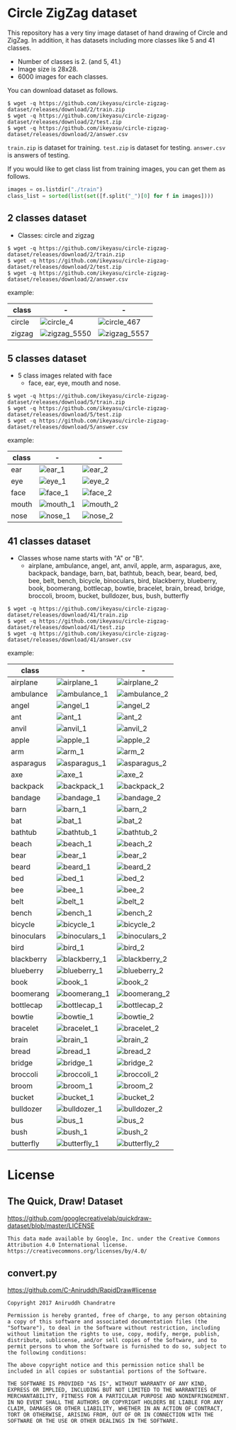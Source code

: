 # Circle ZigZag dataset

This repository has a very tiny image dataset of hand drawing of Circle and ZigZag.
In addition, it has datasets including more classes like 5 and 41 classes.

* Number of classes is 2. (and 5, 41.)
* Image size is 28x28. 
* 6000 images for each classes.

You can download dataset as follows.

```
$ wget -q https://github.com/ikeyasu/circle-zigzag-dataset/releases/download/2/train.zip
$ wget -q https://github.com/ikeyasu/circle-zigzag-dataset/releases/download/2/test.zip
$ wget -q https://github.com/ikeyasu/circle-zigzag-dataset/releases/download/2/answer.csv
```

`train.zip` is dataset for training.
`test.zip` is dataset for testing.
`answer.csv` is answers of testing.

If you would like to get class list from training images, you can get them as follows.

```python
images = os.listdir("./train")
class_list = sorted(list(set([f.split("_")[0] for f in images])))
```

## 2 classes dataset

* Classes: circle and zigzag

```
$ wget -q https://github.com/ikeyasu/circle-zigzag-dataset/releases/download/2/train.zip
$ wget -q https://github.com/ikeyasu/circle-zigzag-dataset/releases/download/2/test.zip
$ wget -q https://github.com/ikeyasu/circle-zigzag-dataset/releases/download/2/answer.csv
```

example:

class|-|-
-|-|-
circle|![circle_4](https://user-images.githubusercontent.com/329257/37872317-2e853670-3040-11e8-9d87-76c723297c3f.jpg)|![circle_467](https://user-images.githubusercontent.com/329257/37872318-34a05b7a-3040-11e8-8419-18829de593e0.jpg)
zigzag|![zigzag_5550](https://user-images.githubusercontent.com/329257/37872321-3c41d00c-3040-11e8-9835-0bf64af09d7e.jpg)|![zigzag_5557](https://user-images.githubusercontent.com/329257/37872320-3bbea9fc-3040-11e8-948c-418bf54efeee.jpg)

## 5 classes dataset

* 5 class images related with face
    * face, ear, eye, mouth and nose.

```
$ wget -q https://github.com/ikeyasu/circle-zigzag-dataset/releases/download/5/train.zip
$ wget -q https://github.com/ikeyasu/circle-zigzag-dataset/releases/download/5/test.zip
$ wget -q https://github.com/ikeyasu/circle-zigzag-dataset/releases/download/5/answer.csv
```

example:

class|-|-
-|-|-
ear|![ear_1](https://user-images.githubusercontent.com/329257/37873106-7bf94aee-3050-11e8-8cad-1db42782113f.jpg)|![ear_2](https://user-images.githubusercontent.com/329257/37873107-7ecb7512-3050-11e8-940f-7f75e7529644.jpg)
eye|![eye_1](https://user-images.githubusercontent.com/329257/37873109-8963fd50-3050-11e8-96fd-7022962a081c.jpg)|![eye_2](https://user-images.githubusercontent.com/329257/37873110-8989e100-3050-11e8-93a9-8ee2de108f48.jpg)
face|![face_1](https://user-images.githubusercontent.com/329257/37873114-9367b800-3050-11e8-8f45-077328486e5a.jpg)|![face_2](https://user-images.githubusercontent.com/329257/37873115-938e43c6-3050-11e8-9517-c0d0f0678ad9.jpg)
mouth|![mouth_1](https://user-images.githubusercontent.com/329257/37873117-9c6f59b2-3050-11e8-8263-1089f339796e.jpg)|![mouth_2](https://user-images.githubusercontent.com/329257/37873118-9c96aada-3050-11e8-99be-0df56fd28a63.jpg)
nose|![nose_1](https://user-images.githubusercontent.com/329257/37873119-a495e016-3050-11e8-8141-ce0f37612871.jpg)|![nose_2](https://user-images.githubusercontent.com/329257/37873120-a4bad6e6-3050-11e8-84a5-e931d5799940.jpg)

## 41 classes dataset

* Classes whose name starts with "A" or "B".
    * airplane, ambulance, angel, ant, anvil, apple, arm, asparagus, axe, backpack, bandage, barn, bat, bathtub, beach, bear, beard, bed, bee, belt, bench, bicycle, binoculars, bird, blackberry, blueberry, book, boomerang, bottlecap, bowtie, bracelet, brain, bread, bridge, broccoli, broom, bucket, bulldozer, bus, bush, butterfly

```
$ wget -q https://github.com/ikeyasu/circle-zigzag-dataset/releases/download/41/train.zip
$ wget -q https://github.com/ikeyasu/circle-zigzag-dataset/releases/download/41/test.zip
$ wget -q https://github.com/ikeyasu/circle-zigzag-dataset/releases/download/41/answer.csv
```

example:

class|-|-
-|-|-
airplane|![airplane_1](https://user-images.githubusercontent.com/329257/37873996-47532d02-3062-11e8-85bf-94105c8ec50c.jpg)|![airplane_2](https://user-images.githubusercontent.com/329257/37873997-477a0314-3062-11e8-8a8c-956da159e4a6.jpg)
ambulance|![ambulance_1](https://user-images.githubusercontent.com/329257/37873998-47a0aab4-3062-11e8-9a27-336fe6e24eff.jpg)|![ambulance_2](https://user-images.githubusercontent.com/329257/37873999-47c64b34-3062-11e8-90a1-10020c48e4c0.jpg)
angel|![angel_1](https://user-images.githubusercontent.com/329257/37874000-47ebc97c-3062-11e8-9479-25bfc171fa24.jpg)|![angel_2](https://user-images.githubusercontent.com/329257/37874001-48112032-3062-11e8-8899-80ac23dbc0d1.jpg)
ant|![ant_1](https://user-images.githubusercontent.com/329257/37874002-4839acfa-3062-11e8-85e8-90fcf39f7294.jpg)|![ant_2](https://user-images.githubusercontent.com/329257/37874003-48764d72-3062-11e8-9eca-c30ab5a07f87.jpg)
anvil|![anvil_1](https://user-images.githubusercontent.com/329257/37874004-489d5d86-3062-11e8-80ba-324c9a7197aa.jpg)|![anvil_2](https://user-images.githubusercontent.com/329257/37874005-48c47aa6-3062-11e8-80eb-61326c5dc471.jpg)
apple|![apple_1](https://user-images.githubusercontent.com/329257/37874006-48e719a8-3062-11e8-8b67-13283af9dce9.jpg)|![apple_2](https://user-images.githubusercontent.com/329257/37874007-490c42dc-3062-11e8-86a8-2c7be5a17d05.jpg)
arm|![arm_1](https://user-images.githubusercontent.com/329257/37874008-4933384c-3062-11e8-8111-3b57dc39fe9a.jpg)|![arm_2](https://user-images.githubusercontent.com/329257/37874009-4959dc40-3062-11e8-9abf-6c95e5c375b0.jpg)
asparagus|![asparagus_1](https://user-images.githubusercontent.com/329257/37874010-49807288-3062-11e8-9701-7f1f728e179d.jpg)|![asparagus_2](https://user-images.githubusercontent.com/329257/37874011-49ab31bc-3062-11e8-8ecf-625e8b3da1d6.jpg)
axe|![axe_1](https://user-images.githubusercontent.com/329257/37874012-49d3d6b2-3062-11e8-9a4b-516a27856f90.jpg)|![axe_2](https://user-images.githubusercontent.com/329257/37874013-49fc33f0-3062-11e8-8a18-aaf071cde087.jpg)
backpack|![backpack_1](https://user-images.githubusercontent.com/329257/37874014-4a24509c-3062-11e8-89b7-314d10679ca6.jpg)|![backpack_2](https://user-images.githubusercontent.com/329257/37874015-4a4ad58c-3062-11e8-90ce-2e6bd1e05666.jpg)
bandage|![bandage_1](https://user-images.githubusercontent.com/329257/37874016-4a73b0f6-3062-11e8-8870-8569b8561093.jpg)|![bandage_2](https://user-images.githubusercontent.com/329257/37874017-4a9a49e6-3062-11e8-841a-820587c53c4c.jpg)
barn|![barn_1](https://user-images.githubusercontent.com/329257/37874018-4ac191a4-3062-11e8-8b37-3233ce84ebca.jpg)|![barn_2](https://user-images.githubusercontent.com/329257/37874019-4aeba0de-3062-11e8-9c9d-8b911f3ceb3d.jpg)
bat|![bat_1](https://user-images.githubusercontent.com/329257/37874020-4b10de44-3062-11e8-8922-99e0b259ea89.jpg)|![bat_2](https://user-images.githubusercontent.com/329257/37874021-4b370a2e-3062-11e8-858a-855cf70dd657.jpg)
bathtub|![bathtub_1](https://user-images.githubusercontent.com/329257/37874022-4b5f6032-3062-11e8-919a-e0b9423b2d4f.jpg)|![bathtub_2](https://user-images.githubusercontent.com/329257/37874023-4b884e0c-3062-11e8-8cd0-e9825032c0c7.jpg)
beach|![beach_1](https://user-images.githubusercontent.com/329257/37874024-4bb0909c-3062-11e8-9ec4-1d0c2ec5613b.jpg)|![beach_2](https://user-images.githubusercontent.com/329257/37874025-4bd9fa18-3062-11e8-8a97-16b89c63b9a4.jpg)
bear|![bear_1](https://user-images.githubusercontent.com/329257/37874026-4bff2d4c-3062-11e8-9e4b-24f12b6850dc.jpg)|![bear_2](https://user-images.githubusercontent.com/329257/37874027-4c25ace2-3062-11e8-8469-80dfe8e77922.jpg)
beard|![beard_1](https://user-images.githubusercontent.com/329257/37874029-4c750a44-3062-11e8-9e6e-ea187ea41900.jpg)|![beard_2](https://user-images.githubusercontent.com/329257/37874030-4ca0af1e-3062-11e8-888b-a5a78362e62f.jpg)
bed|![bed_1](https://user-images.githubusercontent.com/329257/37874031-4cc96206-3062-11e8-9401-2d35fe8428c6.jpg)|![bed_2](https://user-images.githubusercontent.com/329257/37874032-4cf4d954-3062-11e8-9b03-1f3fedf57374.jpg)
bee|![bee_1](https://user-images.githubusercontent.com/329257/37874033-4d2180e4-3062-11e8-8261-5dc8e65c488b.jpg)|![bee_2](https://user-images.githubusercontent.com/329257/37874034-4d694e38-3062-11e8-8112-b72baa273301.jpg)
belt|![belt_1](https://user-images.githubusercontent.com/329257/37874035-4da9334a-3062-11e8-8101-bf5653c15313.jpg)|![belt_2](https://user-images.githubusercontent.com/329257/37874036-4dd011f4-3062-11e8-9c50-77cf88b72c95.jpg)
bench|![bench_1](https://user-images.githubusercontent.com/329257/37874037-4dfa4078-3062-11e8-8b89-cf8a2381f8b3.jpg)|![bench_2](https://user-images.githubusercontent.com/329257/37874038-4e24f14c-3062-11e8-805e-6fc2f47bf242.jpg)
bicycle|![bicycle_1](https://user-images.githubusercontent.com/329257/37874039-4e81e80c-3062-11e8-95ae-748f3a501dcb.jpg)|![bicycle_2](https://user-images.githubusercontent.com/329257/37874040-4eba1d76-3062-11e8-953c-940f759d9567.jpg)
binoculars|![binoculars_1](https://user-images.githubusercontent.com/329257/37874041-4ee2aeee-3062-11e8-8138-90aa42591815.jpg)|![binoculars_2](https://user-images.githubusercontent.com/329257/37874042-4f0dbfc6-3062-11e8-9495-ca064ab179c0.jpg)
bird|![bird_1](https://user-images.githubusercontent.com/329257/37874043-4f3baf44-3062-11e8-9867-843a5558cfa5.jpg)|![bird_2](https://user-images.githubusercontent.com/329257/37874044-4f6748b6-3062-11e8-8ac4-5ae727c33f89.jpg)
blackberry|![blackberry_1](https://user-images.githubusercontent.com/329257/37874045-4f8ef794-3062-11e8-92dd-fb077923da14.jpg)|![blackberry_2](https://user-images.githubusercontent.com/329257/37874046-4ffe6f2a-3062-11e8-8a52-63bbf3742348.jpg)
blueberry|![blueberry_1](https://user-images.githubusercontent.com/329257/37874047-50294e02-3062-11e8-86f5-3aa287943526.jpg)|![blueberry_2](https://user-images.githubusercontent.com/329257/37874048-50536cdc-3062-11e8-91e4-bf7b5474769e.jpg)
book|![book_1](https://user-images.githubusercontent.com/329257/37874049-507b6d04-3062-11e8-8e2a-46a68c72047b.jpg)|![book_2](https://user-images.githubusercontent.com/329257/37874050-50a42b90-3062-11e8-8447-d545fc81542e.jpg)
boomerang|![boomerang_1](https://user-images.githubusercontent.com/329257/37874051-50cd3dfa-3062-11e8-90f4-6afaff02a577.jpg)|![boomerang_2](https://user-images.githubusercontent.com/329257/37874052-50f6c5c6-3062-11e8-968a-b65da1bc353d.jpg)
bottlecap|![bottlecap_1](https://user-images.githubusercontent.com/329257/37874053-511e36ec-3062-11e8-8785-4c494043e673.jpg)|![bottlecap_2](https://user-images.githubusercontent.com/329257/37874054-516c76c2-3062-11e8-91be-a41f8cbb8017.jpg)
bowtie|![bowtie_1](https://user-images.githubusercontent.com/329257/37874055-519db1ce-3062-11e8-8254-aedab3a2bc84.jpg)|![bowtie_2](https://user-images.githubusercontent.com/329257/37874056-51c736c0-3062-11e8-82c2-29071546178e.jpg)
bracelet|![bracelet_1](https://user-images.githubusercontent.com/329257/37874057-51f01752-3062-11e8-8755-4225453c8d75.jpg)|![bracelet_2](https://user-images.githubusercontent.com/329257/37874058-521db680-3062-11e8-90e0-3acb2c6748ca.jpg)
brain|![brain_1](https://user-images.githubusercontent.com/329257/37874059-524d05de-3062-11e8-81a7-a7486ace5433.jpg)|![brain_2](https://user-images.githubusercontent.com/329257/37874060-52a12d1c-3062-11e8-97ae-c1b1bbbae4b1.jpg)
bread|![bread_1](https://user-images.githubusercontent.com/329257/37874061-52cb8602-3062-11e8-8ac0-2bae9b9f3961.jpg)|![bread_2](https://user-images.githubusercontent.com/329257/37874062-52f5451e-3062-11e8-870b-cb91dd79f10d.jpg)
bridge|![bridge_1](https://user-images.githubusercontent.com/329257/37874063-531cd872-3062-11e8-93ba-5fdf49303d2d.jpg)|![bridge_2](https://user-images.githubusercontent.com/329257/37874064-5344fe7e-3062-11e8-94b0-f638c55226e5.jpg)
broccoli|![broccoli_1](https://user-images.githubusercontent.com/329257/37874065-536ef8c8-3062-11e8-9136-c66f8c7ba4dc.jpg)|![broccoli_2](https://user-images.githubusercontent.com/329257/37874066-53c17cf6-3062-11e8-8bdc-d3316d60626a.jpg)
broom|![broom_1](https://user-images.githubusercontent.com/329257/37874067-53f19bb6-3062-11e8-9d5f-6228fba66387.jpg)|![broom_2](https://user-images.githubusercontent.com/329257/37874068-541a2612-3062-11e8-94e3-8c0e37f0ebba.jpg)
bucket|![bucket_1](https://user-images.githubusercontent.com/329257/37874069-5442194c-3062-11e8-82c9-4334a33c77d9.jpg)|![bucket_2](https://user-images.githubusercontent.com/329257/37874070-546aa204-3062-11e8-8587-0e28d3a94b98.jpg)
bulldozer|![bulldozer_1](https://user-images.githubusercontent.com/329257/37874071-5496ba2e-3062-11e8-820c-949e90cdf033.jpg)|![bulldozer_2](https://user-images.githubusercontent.com/329257/37874072-54c0b61c-3062-11e8-9af7-f34877710be9.jpg)
bus|![bus_1](https://user-images.githubusercontent.com/329257/37874073-54eb6394-3062-11e8-9062-5e575288fe27.jpg)|![bus_2](https://user-images.githubusercontent.com/329257/37874074-55170af8-3062-11e8-97fa-3164eddf6880.jpg)
bush|![bush_1](https://user-images.githubusercontent.com/329257/37874075-55413c38-3062-11e8-93b5-18c9806e1885.jpg)|![bush_2](https://user-images.githubusercontent.com/329257/37874076-556a2c9c-3062-11e8-95b5-f41ca72b6357.jpg)
butterfly|![butterfly_1](https://user-images.githubusercontent.com/329257/37874077-55925df2-3062-11e8-9c93-d578fd8cdfc0.jpg)|![butterfly_2](https://user-images.githubusercontent.com/329257/37874078-55bcf440-3062-11e8-9fd3-c8b7e3884b51.jpg)


# License

## The Quick, Draw! Dataset

https://github.com/googlecreativelab/quickdraw-dataset/blob/master/LICENSE

```
This data made available by Google, Inc. under the Creative Commons Attribution 4.0 International license.
https://creativecommons.org/licenses/by/4.0/
```

## convert.py

https://github.com/C-Aniruddh/RapidDraw#license

```
Copyright 2017 Aniruddh Chandratre

Permission is hereby granted, free of charge, to any person obtaining a copy of this software and associated documentation files (the "Software"), to deal in the Software without restriction, including without limitation the rights to use, copy, modify, merge, publish, distribute, sublicense, and/or sell copies of the Software, and to permit persons to whom the Software is furnished to do so, subject to the following conditions:

The above copyright notice and this permission notice shall be included in all copies or substantial portions of the Software.

THE SOFTWARE IS PROVIDED "AS IS", WITHOUT WARRANTY OF ANY KIND, EXPRESS OR IMPLIED, INCLUDING BUT NOT LIMITED TO THE WARRANTIES OF MERCHANTABILITY, FITNESS FOR A PARTICULAR PURPOSE AND NONINFRINGEMENT. IN NO EVENT SHALL THE AUTHORS OR COPYRIGHT HOLDERS BE LIABLE FOR ANY CLAIM, DAMAGES OR OTHER LIABILITY, WHETHER IN AN ACTION OF CONTRACT, TORT OR OTHERWISE, ARISING FROM, OUT OF OR IN CONNECTION WITH THE SOFTWARE OR THE USE OR OTHER DEALINGS IN THE SOFTWARE.
```

